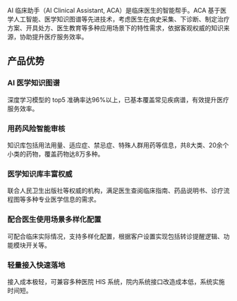AI 临床助手（AI Clinical Assistant, ACA）是临床医生的智能帮手。ACA 基于医学人工智能、医学知识图谱等先进技术，考虑医生在病史采集、下诊断、制定治疗方案、开具处方、医生教育等多种应用场景下的特性需求，依据客观权威的知识来源，协助提升医疗服务效率。

## 产品优势
### AI 医学知识图谱
深度学习模型的 top5 准确率达96%以上，已基本覆盖常见疾病谱，有效提升医疗服务效率。

### 用药风险智能审核
知识库包括用法用量、适应症、禁忌症、特殊人群用药等信息，共8大类、20余个小类的药物，覆盖药物达8万多种。

### 医学知识库丰富权威
联合人民卫生出版社等权威的机构，满足医生查阅临床指南、药品说明书、诊疗流程图等多种专业医学信息的需求。

### 配合医生使用场景多样化配置
可配合临床实际情况，支持多样化配置，根据客户设置实现包括转诊提醒逻辑、功能模块开关等。

### 轻量接入快速落地
接入成本极轻，可兼容多种医院 HIS 系统，院内系统接口改造成本低，系统实施时间短。
